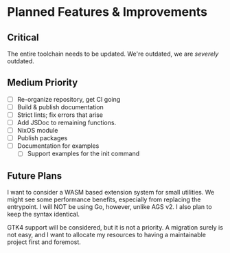 # Planned Features & Improvements

## Critical

The entire toolchain needs to be updated. We're outdated, we are _severely_
outdated.

## Medium Priority

- [ ] Re-organize repository, get CI going
- [ ] Build & publish documentation
- [ ] Strict lints; fix errors that arise
- [ ] Add JSDoc to remaining functions.
- [ ] NixOS module
- [ ] Publish packages
- [ ] Documentation for examples
  - [ ] Support examples for the init command

## Future Plans

I want to consider a WASM based extension system for small utilities. We might
see some performance benefits, especially from replacing the entrypoint. I will
NOT be using Go, however, unlike AGS v2. I also plan to keep the syntax
identical.

GTK4 support will be considered, but it is not a priority. A migration surely is
not easy, and I want to allocate my resources to having a maintainable project
first and foremost.
